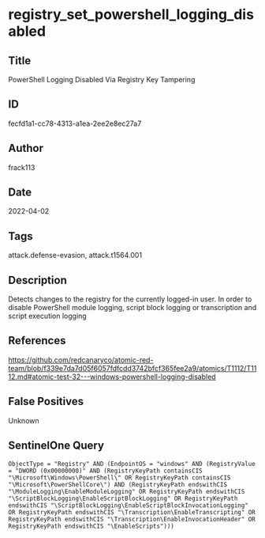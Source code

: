 # registry_set_powershell_logging_disabled

## Title
PowerShell Logging Disabled Via Registry Key Tampering

## ID
fecfd1a1-cc78-4313-a1ea-2ee2e8ec27a7

## Author
frack113

## Date
2022-04-02

## Tags
attack.defense-evasion, attack.t1564.001

## Description
Detects changes to the registry for the currently logged-in user. In order to disable PowerShell module logging, script block logging or transcription and script execution logging

## References
https://github.com/redcanaryco/atomic-red-team/blob/f339e7da7d05f6057fdfcdd3742bfcf365fee2a9/atomics/T1112/T1112.md#atomic-test-32---windows-powershell-logging-disabled

## False Positives
Unknown

## SentinelOne Query
```
ObjectType = "Registry" AND (EndpointOS = "windows" AND (RegistryValue = "DWORD (0x00000000)" AND (RegistryKeyPath containsCIS "\Microsoft\Windows\PowerShell\" OR RegistryKeyPath containsCIS "\Microsoft\PowerShellCore\") AND (RegistryKeyPath endswithCIS "\ModuleLogging\EnableModuleLogging" OR RegistryKeyPath endswithCIS "\ScriptBlockLogging\EnableScriptBlockLogging" OR RegistryKeyPath endswithCIS "\ScriptBlockLogging\EnableScriptBlockInvocationLogging" OR RegistryKeyPath endswithCIS "\Transcription\EnableTranscripting" OR RegistryKeyPath endswithCIS "\Transcription\EnableInvocationHeader" OR RegistryKeyPath endswithCIS "\EnableScripts")))

```